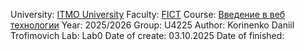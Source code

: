 University: [ITMO University](https://itmo.ru/ru/)
Faculty: [FICT](https://fict.itmo.ru)
Course: [Введение в веб технологии](https://itmo-ict-faculty.github.io/introduction-in-web-tech/)
Year: 2025/2026
Group: U4225
Author: Korinenko Daniil Trofimovich
Lab: Lab0
Date of create: 03.10.2025
Date of finished:
